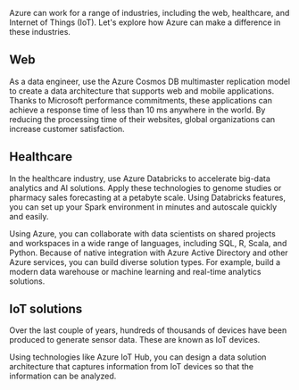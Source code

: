 Azure can work for a range of industries, including the web, healthcare, and Internet of Things (IoT). Let's explore how Azure can make a difference in these industries.

## Web

As a data engineer, use the Azure Cosmos DB multimaster replication model to create a data architecture that supports web and mobile applications. Thanks to Microsoft performance commitments, these applications can achieve a response time of less than 10 ms anywhere in the world. By reducing the processing time of their websites, global organizations can increase customer satisfaction.

## Healthcare

In the healthcare industry, use Azure Databricks to accelerate big-data analytics and AI solutions. Apply these technologies to genome studies or pharmacy sales forecasting at a petabyte scale. Using Databricks features, you can set up your Spark environment in minutes and autoscale quickly and easily.

Using Azure, you can collaborate with data scientists on shared projects and workspaces in a wide range of languages, including SQL, R, Scala, and Python. Because of native integration with Azure Active Directory and other Azure services, you can build diverse solution types. For example, build a modern data warehouse or machine learning and real-time analytics solutions.

## IoT solutions

Over the last couple of years, hundreds of thousands of devices have been produced to generate sensor data. These are known as IoT devices. 

Using technologies like Azure IoT Hub, you can design a data solution architecture that captures information from IoT devices so that the information can be analyzed.